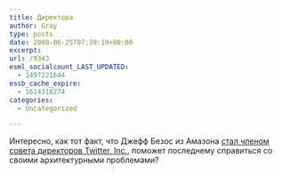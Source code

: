```yaml
---
title: Директора
author: Gray
type: posts
date: 2008-06-25T07:39:19+00:00
excerpt:
url: /9343
esml_socialcount_LAST_UPDATED:
  - 1497221644
essb_cache_expire:
  - 1614318274
categories:
  - Uncategorized

---
```








Интересно, как тот факт, что Джефф Безос из Амазона <a href="http://blog.twitter.com/2008/06/welcoming-bijan-and-jeff.html" target="_blank">стал членом совета директоров Twitter, Inc.</a>, поможет последнему справиться со своими архитектурными проблемами?